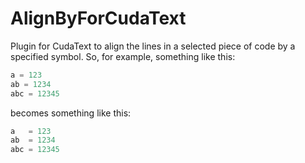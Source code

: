 # AlignByForCudaText

Plugin for CudaText to align the lines in a selected piece of code by a specified symbol.
So, for example, something like this:
```Python
a = 123
ab = 1234
abc = 12345
```
becomes something like this:
```Python
a   = 123
ab  = 1234
abc = 12345
```

